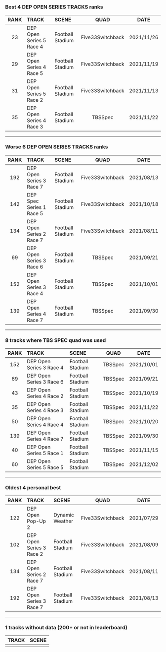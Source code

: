 ### Best 4 DEP OPEN SERIES TRACKS ranks
|RANK|TRACK|SCENE|QUAD|DATE|
|:---:|:---|:---|:---:|:---:|
|23|DEP Open Series 5 Race 4|Football Stadium|Five33Switchback|2021/11/26|
|29|DEP Open Series 4 Race 5|Football Stadium|Five33Switchback|2021/11/19|
|31|DEP Open Series 5 Race 2|Football Stadium|Five33Switchback|2021/11/13|
|35|DEP Open Series 4 Race 3|Football Stadium|TBSSpec|2021/11/22|
---
### Worse 6 DEP OPEN SERIES TRACKS ranks
|RANK|TRACK|SCENE|QUAD|DATE|
|:---:|:---|:---|:---:|:---:|
|192|DEP Open Series 3 Race 7|Football Stadium|Five33Switchback|2021/08/13|
|142|DEP Spec Series 1 Race 5|Football Stadium|Five33Switchback|2021/10/18|
|134|DEP Open Series 2 Race 7|Football Stadium|Five33Switchback|2021/08/11|
|69|DEP Open Series 3 Race 6|Football Stadium|TBSSpec|2021/09/21|
|152|DEP Open Series 3 Race 4|Football Stadium|TBSSpec|2021/10/01|
|139|DEP Open Series 4 Race 7|Football Stadium|TBSSpec|2021/09/30|
---
### 8 tracks where TBS SPEC quad was used
|RANK|TRACK|SCENE|QUAD|DATE|
|:---:|:---|:---|:---:|:---:|
|152|DEP Open Series 3 Race 4|Football Stadium|TBSSpec|2021/10/01|
|69|DEP Open Series 3 Race 6|Football Stadium|TBSSpec|2021/09/21|
|43|DEP Open Series 4 Race 2|Football Stadium|TBSSpec|2021/10/19|
|35|DEP Open Series 4 Race 3|Football Stadium|TBSSpec|2021/11/22|
|50|DEP Open Series 4 Race 4|Football Stadium|TBSSpec|2021/10/20|
|139|DEP Open Series 4 Race 7|Football Stadium|TBSSpec|2021/09/30|
|40|DEP Open Series 5 Race 1|Football Stadium|TBSSpec|2021/11/15|
|60|DEP Open Series 5 Race 5|Football Stadium|TBSSpec|2021/12/02|
---
### Oldest 4 personal best
|RANK|TRACK|SCENE|QUAD|DATE|
|:---:|:---|:---|:---:|:---:|
|122|DEP Open Pop-Up 2|Dynamic Weather|Five33Switchback|2021/07/29|
|102|DEP Open Series 3 Race 2|Football Stadium|Five33Switchback|2021/08/09|
|134|DEP Open Series 2 Race 7|Football Stadium|Five33Switchback|2021/08/11|
|192|DEP Open Series 3 Race 7|Football Stadium|Five33Switchback|2021/08/13|
---
### 1 tracks without data (200+ or not in leaderboard)
|TRACK|SCENE|
|:---|:---|
|||

